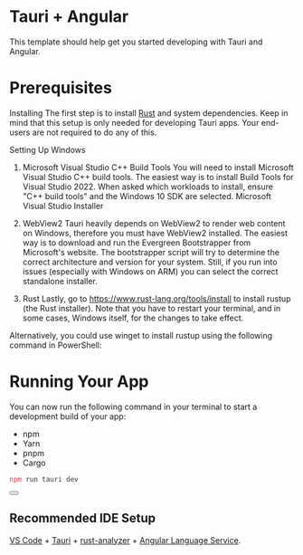# Tauri + Angular

This template should help get you started developing with Tauri and Angular.


# Prerequisites
Installing
The first step is to install [Rust](https://www.rust-lang.org/) and system dependencies. Keep in mind that this setup is only needed for developing Tauri apps. Your end-users are not required to do any of this.

Setting Up Windows
1. Microsoft Visual Studio C++ Build Tools
You will need to install Microsoft Visual Studio C++ build tools. The easiest way is to install Build Tools for Visual Studio 2022. When asked which workloads to install, ensure "C++ build tools" and the Windows 10 SDK are selected.
Microsoft Visual Studio Installer

2. WebView2
Tauri heavily depends on WebView2 to render web content on Windows, therefore you must have WebView2 installed. The easiest way is to download and run the Evergreen Bootstrapper from Microsoft's website.
The bootstrapper script will try to determine the correct architecture and version for your system. Still, if you run into issues (especially with Windows on ARM) you can select the correct standalone installer.

3. Rust
Lastly, go to https://www.rust-lang.org/tools/install to install rustup (the Rust installer). Note that you have to restart your terminal, and in some cases, Windows itself, for the changes to take effect.

Alternatively, you could use winget to install rustup using the following command in PowerShell:

# Running Your App
You can now run the following command in your terminal to start a development build of your app:
<div class="tabs-container tabList__CuJ"><ul role="tablist" aria-orientation="horizontal" class="tabs"><li role="tab" tabindex="0" aria-selected="true" class="tabs__item tabItem_LNqP tabs__item--active">npm</li><li role="tab" tabindex="-1" aria-selected="false" class="tabs__item tabItem_LNqP">Yarn</li><li role="tab" tabindex="-1" aria-selected="false" class="tabs__item tabItem_LNqP">pnpm</li><li role="tab" tabindex="-1" aria-selected="false" class="tabs__item tabItem_LNqP">Cargo</li></ul><div class="margin-top--md"><div role="tabpanel" class="tabItem_Ymn6"><div class="language-shell codeBlockContainer_Ckt0 theme-code-block" style="--prism-color: #393A34; --prism-background-color: #f6f8fa;"><div class="codeBlockContent_biex"><pre tabindex="0" class="prism-code language-shell codeBlock_bY9V thin-scrollbar"><code class="codeBlockLines_e6Vv"><span class="token-line" style="color: rgb(57, 58, 52);"><span class="token function" style="color: rgb(215, 58, 73);">npm</span><span class="token plain"> run tauri dev</span><br></span></code></pre><div class="buttonGroup__atx"><button type="button" aria-label="Copy code to clipboard" title="Copy" class="clean-btn"><span class="copyButtonIcons_eSgA" aria-hidden="true"><svg viewBox="0 0 24 24" class="copyButtonIcon_y97N"><path fill="currentColor" d="M19,21H8V7H19M19,5H8A2,2 0 0,0 6,7V21A2,2 0 0,0 8,23H19A2,2 0 0,0 21,21V7A2,2 0 0,0 19,5M16,1H4A2,2 0 0,0 2,3V17H4V3H16V1Z"></path></svg><svg viewBox="0 0 24 24" class="copyButtonSuccessIcon_LjdS"><path fill="currentColor" d="M21,7L9,19L3.5,13.5L4.91,12.09L9,16.17L19.59,5.59L21,7Z"></path></svg></span></button></div></div></div></div><div role="tabpanel" class="tabItem_Ymn6" hidden=""><div class="language-shell codeBlockContainer_Ckt0 theme-code-block" style="--prism-color: #393A34; --prism-background-color: #f6f8fa;"><div class="codeBlockContent_biex"><pre tabindex="0" class="prism-code language-shell codeBlock_bY9V thin-scrollbar"><code class="codeBlockLines_e6Vv"><span class="token-line" style="color: rgb(57, 58, 52);"><span class="token function" style="color: rgb(215, 58, 73);">yarn</span><span class="token plain"> tauri dev</span><br></span></code></pre><div class="buttonGroup__atx"><button type="button" aria-label="Copy code to clipboard" title="Copy" class="clean-btn"><span class="copyButtonIcons_eSgA" aria-hidden="true"><svg viewBox="0 0 24 24" class="copyButtonIcon_y97N"><path fill="currentColor" d="M19,21H8V7H19M19,5H8A2,2 0 0,0 6,7V21A2,2 0 0,0 8,23H19A2,2 0 0,0 21,21V7A2,2 0 0,0 19,5M16,1H4A2,2 0 0,0 2,3V17H4V3H16V1Z"></path></svg><svg viewBox="0 0 24 24" class="copyButtonSuccessIcon_LjdS"><path fill="currentColor" d="M21,7L9,19L3.5,13.5L4.91,12.09L9,16.17L19.59,5.59L21,7Z"></path></svg></span></button></div></div></div></div><div role="tabpanel" class="tabItem_Ymn6" hidden=""><div class="language-shell codeBlockContainer_Ckt0 theme-code-block" style="--prism-color: #393A34; --prism-background-color: #f6f8fa;"><div class="codeBlockContent_biex"><pre tabindex="0" class="prism-code language-shell codeBlock_bY9V thin-scrollbar"><code class="codeBlockLines_e6Vv"><span class="token-line" style="color: rgb(57, 58, 52);"><span class="token function" style="color: rgb(215, 58, 73);">pnpm</span><span class="token plain"> tauri dev</span><br></span></code></pre><div class="buttonGroup__atx"><button type="button" aria-label="Copy code to clipboard" title="Copy" class="clean-btn"><span class="copyButtonIcons_eSgA" aria-hidden="true"><svg viewBox="0 0 24 24" class="copyButtonIcon_y97N"><path fill="currentColor" d="M19,21H8V7H19M19,5H8A2,2 0 0,0 6,7V21A2,2 0 0,0 8,23H19A2,2 0 0,0 21,21V7A2,2 0 0,0 19,5M16,1H4A2,2 0 0,0 2,3V17H4V3H16V1Z"></path></svg><svg viewBox="0 0 24 24" class="copyButtonSuccessIcon_LjdS"><path fill="currentColor" d="M21,7L9,19L3.5,13.5L4.91,12.09L9,16.17L19.59,5.59L21,7Z"></path></svg></span></button></div></div></div></div><div role="tabpanel" class="tabItem_Ymn6" hidden=""><div class="language-shell codeBlockContainer_Ckt0 theme-code-block" style="--prism-color: #393A34; --prism-background-color: #f6f8fa;"><div class="codeBlockContent_biex"><pre tabindex="0" class="prism-code language-shell codeBlock_bY9V thin-scrollbar"><code class="codeBlockLines_e6Vv"><span class="token-line" style="color: rgb(57, 58, 52);"><span class="token plain">cargo tauri dev</span><br></span></code></pre><div class="buttonGroup__atx"><button type="button" aria-label="Copy code to clipboard" title="Copy" class="clean-btn"><span class="copyButtonIcons_eSgA" aria-hidden="true"><svg viewBox="0 0 24 24" class="copyButtonIcon_y97N"><path fill="currentColor" d="M19,21H8V7H19M19,5H8A2,2 0 0,0 6,7V21A2,2 0 0,0 8,23H19A2,2 0 0,0 21,21V7A2,2 0 0,0 19,5M16,1H4A2,2 0 0,0 2,3V17H4V3H16V1Z"></path></svg><svg viewBox="0 0 24 24" class="copyButtonSuccessIcon_LjdS"><path fill="currentColor" d="M21,7L9,19L3.5,13.5L4.91,12.09L9,16.17L19.59,5.59L21,7Z"></path></svg></span></button></div></div></div></div></div></div>

## Recommended IDE Setup

[VS Code](https://code.visualstudio.com/) + [Tauri](https://marketplace.visualstudio.com/items?itemName=tauri-apps.tauri-vscode) + [rust-analyzer](https://marketplace.visualstudio.com/items?itemName=rust-lang.rust-analyzer) + [Angular Language Service](https://marketplace.visualstudio.com/items?itemName=Angular.ng-template).
